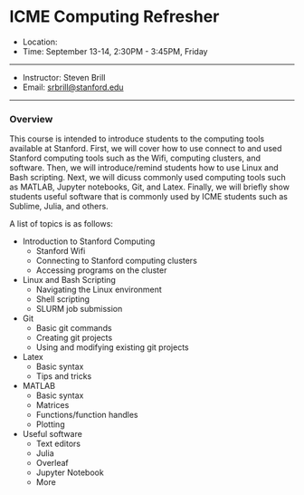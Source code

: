 # ICME Computing Refresher

* Location: 
* Time: September 13-14, 2:30PM - 3:45PM, Friday

----

* Instructor: Steven Brill
* Email: [srbrill@stanford.edu](mailto:srbrill@stanford.edu)

---

### Overview

This course is intended to introduce students to the computing tools available at Stanford.
First, we will cover how to use connect to and used Stanford computing tools such as the Wifi, computing clusters, and software.
Then, we will introduce/remind students how to use Linux and Bash scripting.
Next, we will dicuss commonly used computing tools such as MATLAB, Jupyter notebooks, Git, and Latex.
Finally, we will briefly show students useful software that is commonly used by ICME students such as Sublime, Julia, and others.

A list of topics is as follows:

* Introduction to Stanford Computing
  * Stanford Wifi
  * Connecting to Stanford computing clusters
  * Accessing programs on the cluster
* Linux and Bash Scripting
  * Navigating the Linux environment
  * Shell scripting
  * SLURM job submission
* Git
  * Basic git commands
  * Creating git projects
  * Using and modifying existing git projects
* Latex
  * Basic syntax
  * Tips and tricks
* MATLAB
  * Basic syntax
  * Matrices
  * Functions/function handles
  * Plotting
* Useful software
  * Text editors
  * Julia
  * Overleaf
  * Jupyter Notebook
  * More

